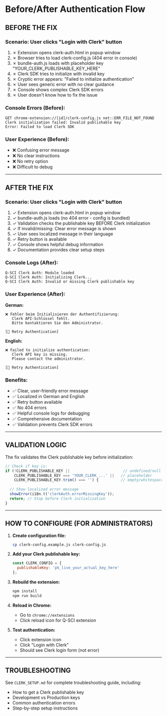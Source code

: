# Before/After Authentication Flow

## BEFORE THE FIX

### Scenario: User clicks "Login with Clerk" button
1. ✗ Extension opens clerk-auth.html in popup window
2. ✗ Browser tries to load clerk-config.js (404 error in console)
3. ✗ bundle-auth.js loads with placeholder key "YOUR_CLERK_PUBLISHABLE_KEY_HERE"
4. ✗ Clerk SDK tries to initialize with invalid key
5. ✗ Cryptic error appears: "Failed to initialize authentication"
6. ✗ User sees generic error with no clear guidance
7. ✗ Console shows complex Clerk SDK errors
8. ✗ User doesn't know how to fix the issue

### Console Errors (Before):
```
GET chrome-extension://[id]/clerk-config.js net::ERR_FILE_NOT_FOUND
Clerk initialization failed: Invalid publishable key
Error: Failed to load Clerk SDK
```

### User Experience (Before):
- ❌ Confusing error message
- ❌ No clear instructions
- ❌ No retry option
- ❌ Difficult to debug

---

## AFTER THE FIX

### Scenario: User clicks "Login with Clerk" button
1. ✓ Extension opens clerk-auth.html in popup window
2. ✓ bundle-auth.js loads (no 404 error - config is bundled)
3. ✓ Validation checks the publishable key BEFORE Clerk initialization
4. ✓ If invalid/missing: Clear error message is shown
5. ✓ User sees localized message in their language
6. ✓ Retry button is available
7. ✓ Console shows helpful debug information
8. ✓ Documentation provides clear setup steps

### Console Logs (After):
```
Q-SCI Clerk Auth: Module loaded
Q-SCI Clerk Auth: Initializing Clerk...
Q-SCI Clerk Auth: Invalid or missing Clerk publishable key
```

### User Experience (After):

**German:**
```
❌ Fehler beim Initialisieren der Authentifizierung: 
   Clerk API-Schlüssel fehlt. 
   Bitte kontaktieren Sie den Administrator.

[🔄 Retry Authentication]
```

**English:**
```
❌ Failed to initialize authentication: 
   Clerk API key is missing. 
   Please contact the administrator.

[🔄 Retry Authentication]
```

### Benefits:
- ✅ Clear, user-friendly error message
- ✅ Localized in German and English
- ✅ Retry button available
- ✅ No 404 errors
- ✅ Helpful console logs for debugging
- ✅ Comprehensive documentation
- ✅ Validation prevents Clerk SDK errors

---

## VALIDATION LOGIC

The fix validates the Clerk publishable key before initialization:

```javascript
// Check if key is:
if (!CLERK_PUBLISHABLE_KEY ||                        // undefined/null
    CLERK_PUBLISHABLE_KEY === 'YOUR_CLERK_...' ||   // placeholder
    CLERK_PUBLISHABLE_KEY.trim() === '') {          // empty/whitespace
  
  // Show localized error message
  showError(i18n.t('clerkAuth.errorMissingKey'));
  return; // Stop before Clerk initialization
}
```

---

## HOW TO CONFIGURE (FOR ADMINISTRATORS)

1. **Create configuration file:**
   ```bash
   cp clerk-config.example.js clerk-config.js
   ```

2. **Add your Clerk publishable key:**
   ```javascript
   const CLERK_CONFIG = {
     publishableKey: 'pk_live_your_actual_key_here'
   };
   ```

3. **Rebuild the extension:**
   ```bash
   npm install
   npm run build
   ```

4. **Reload in Chrome:**
   - Go to `chrome://extensions`
   - Click reload icon for Q-SCI extension

5. **Test authentication:**
   - Click extension icon
   - Click "Login with Clerk"
   - Should see Clerk login form (not error)

---

## TROUBLESHOOTING

See `CLERK_SETUP.md` for complete troubleshooting guide, including:
- How to get a Clerk publishable key
- Development vs Production keys
- Common authentication errors
- Step-by-step setup instructions
